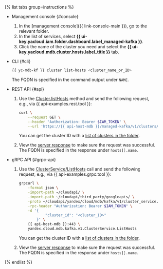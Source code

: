 {% list tabs group=instructions %}

- Management console {#console}

   1. In the [management console]({{ link-console-main }}), go to the relevant folder.
   1. In the list of services, select **{{ ui-key.yacloud.iam.folder.dashboard.label_managed-kafka }}**.
   1. Click the name of the cluster you need and select the **{{ ui-key.yacloud.mdb.cluster.hosts.label_title }}** tab.

- CLI {#cli}

   ```bash
   {{ yc-mdb-kf }} cluster list-hosts <cluster_name_or_ID>
   ```

   The FQDN is specified in the command output under `NAME`.

- REST API {#api}

    1. Use the [Cluster.listHosts](../../../managed-kafka/api-ref/Cluster/listHosts.md) method and send the following request, e.g., via {{ api-examples.rest.tool }}:

        ```bash
        curl \
            --request GET \
            --header "Authorization: Bearer $IAM_TOKEN" \
            --url 'https://{{ api-host-mdb }}/managed-kafka/v1/clusters/<cluster_ID>/hosts'
        ```

        You can get the cluster ID with a [list of clusters in the folder](../../../managed-kafka/operations/cluster-list.md#list-clusters).

    1. View the [server response](../../../managed-kafka/api-ref/Cluster/listHosts.md#yandex.cloud.mdb.kafka.v1.ListClusterHostsResponse) to make sure the request was successful. The FQDN is specified in the response under `hosts[].name`.

- gRPC API {#grpc-api}

    1. Use the [ClusterService/ListHosts](../../../managed-kafka/api-ref/grpc/Cluster/listHosts.md) call and send the following request, e.g., via {{ api-examples.grpc.tool }}:

        ```bash
        grpcurl \
            -format json \
            -import-path ~/cloudapi/ \
            -import-path ~/cloudapi/third_party/googleapis/ \
            -proto ~/cloudapi/yandex/cloud/mdb/kafka/v1/cluster_service.proto \
            -rpc-header "Authorization: Bearer $IAM_TOKEN" \
            -d '{
                    "cluster_id": "<cluster_ID>"
                }' \
            {{ api-host-mdb }}:443 \
            yandex.cloud.mdb.kafka.v1.ClusterService.ListHosts
        ```

        You can get the cluster ID with a [list of clusters in the folder](../../../managed-kafka/operations/cluster-list.md#list-clusters).

    1. View the [server response](../../../managed-kafka/api-ref/grpc/Cluster/listHosts.md#yandex.cloud.mdb.kafka.v1.ListClusterHostsResponse) to make sure the request was successful. The FQDN is specified in the response under `hosts[].name`.

{% endlist %}